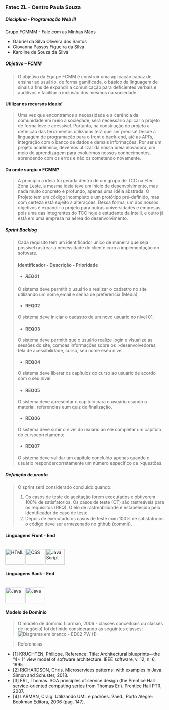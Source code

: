 ### Fatec ZL - Centro Paula Souza
##### Disciplina - Programação Web III

Grupo FCMMM - Fale com as Minhas Mãos
- Gabriel da Silva Oliveira dos Santos
- Giovanna Passos Figueira da Silva
- Karoline de Souza da Silva

##### Objetivo – FCMM 
> O objetivo da Equipe FCMM é construir uma aplicação capaz de ensinar ao usuário, de forma gamificada, o básico da linguagem de sinais a fins de expandir a comunicação para deficientes verbais e auditivos e facilitar a inclusão dos mesmos na sociedade

#### Utilizar os recursos ideais!
> Uma vez que encontramos a necessidade e a carência da comunidade em meio a sociedade, será necessário aplicar o projeto de forma leve e acessível.
Portanto, na construção do projeto a definição das ferramentas utilizadas terá que ser precisa! Desde a linguagem de programação para o front e back-end, até as API’s, integração com o banco de dados e demais informações.
Por ser um projeto acadêmico, devemos utilizar da nossa ideia inovadora, um meio de aprendizagem para evoluirmos nossos conhecimentos, aprendendo com os erros e não os cometendo novamente.

#### Da onde surgiu o FCMM?

> A principio a ideia foi gerada dentro de um grupo de TCC na Etec Zona Leste, a mesma ideia teve um início de desenvolvimento, mas nada muito concreto e profundo, apenas uma idéia abstrada.
O Projeto tem um código incompleto e um protótipo pré-definido, mas com certeza está sujeito a alterações.
Dessa forma, um dos nossos objetivos é expandir o projeto para outras universidades e empresas, pois uma das integrantes do TCC hoje é estudante da Intelli, e outro já está em uma empresa na aérea do desenvolvimento.

##### Sprint Backlog
> Cada requisito tem um identificador único de maneira que seja possível rastrear a necessidade do cliente com a implementação do software. 
> #### Identificador - Descrição - Prioridade
>- ##### REQ01
>O sistema deve permitir o usuário a realizar o cadastro no site utilizando um nome,email e senha de preferência (Média)  
>- #### REQ02 
>O sistema deve iniciar o cadastro de um novo usuário no nível 01.
>- #### REQ03 
>O sistema deve permitir que o usuário realize login e visualize as sessões do site, comoas informações sobre os >desenvolvedores, tela de acessibilidade, curso, seu nome eseu nível.
>- #### REQ04
>O sistema deve liberar os capítulos do curso ao usuário de acordo com o seu nível.
>- #### REQ05 
>O sistema deve apresentar o capítulo para o usuário usando o material, referencias eum quiz de finalização.
>- #### REQ06
>O sistema deve subir o nível do usuário ao ele completar um capítulo do cursocorretamente.
>- #### REQ07
>O sistema deve validar um capítulo concluído apenas quando o usuário respondercorretamente um número específico de >questões.

##### Definição de pronto
> O sprint será considerado concluido quando:
> 1) Os casos de teste de aceitação forem executados e obtiverem 100% de satisfatorios. Os casos de teste (CT) são rastreáveis para os requisiitos (REQ). O elo de rastreabilidade
é estabelecido pelo identificador do caso de teste.
> 2) Depois de executado os casos de teste com 100% de satisfatorios o código deve ser armazenado no github (commit).

#### Linguagens Front - End
<div style="display: inline_block"><br>
  <img align="center" alt="HTML" height="50" width="60"
  src="https://cdn.jsdelivr.net/gh/devicons/devicon/icons/html5/html5-original.svg" <br>
  <img align="center" alt="CSS" height="50" width="60"
  src="https://cdn.jsdelivr.net/gh/devicons/devicon/icons/css3/css3-original.svg" <br>
  <img align="center" alt="Java Script" height="50" width="60"
  src="https://cdn.jsdelivr.net/gh/devicons/devicon/icons/javascript/javascript-original.svg" <br>
  
  <br>
  
  
#### Linguagens Back - End
<div style="display: inline_block"><br>
  <img align="center" alt="Java" height="50" width="60" 
  src="https://cdn.jsdelivr.net/gh/devicons/devicon/icons/php/php-plain.svg"<br>
  <img align="center" alt="Java" height="50" width="60" 
src="https://cdn.jsdelivr.net/gh/devicons/devicon/icons/java/java-original-wordmark.svg" 
<br>


#### Modelo de Domínio
> O modelo de dominio (Larman, 2006 - classes conceituais ou classes de negócio) foi definido considerando as seguintes classes:
![Diagrama em branco - ED02 PW (1)](https://user-images.githubusercontent.com/99614357/226621601-2bbac522-7373-4c23-afbc-e3cb5741e0aa.png)


>Referencias
- [1] KRUCHTEN, Philippe. Reference: Title: Architectural blueprints—the “4+ 1” view model of software architecture. IEEE software, v. 12, n. 6, 1995.
- [2] RICHARDSON, Chris. Microservices patterns: with examples in Java. Simon and Schuster, 2018.
- [3] ERL, Thomas. SOA principles of service design (the Prentice Hall service-oriented computing series from Thomas Erl). Prentice Hall PTR, 2007.
- [4] LARMAN, Craig. Utilizando UML e padrões. 2aed., Porto Alegre: Bookman Editora, 2006 (pag. 147).
